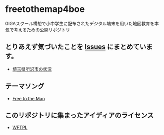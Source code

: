 # freetothemap4boe
GIGAスクール構想で小中学生に配布されたデジタル端末を用いた地図教育を本気で考えるための公開リポジトリ

## とりあえず気づいたことを [Issues](https://github.com/furuhashilab/freetothemap4boe/issues) にまとめています。
* [埼玉県所沢市の状況](https://github.com/furuhashilab/freetothemap4boe/labels/%E6%89%80%E6%B2%A2)

## テーマソング
* [Free to the Map](https://github.com/osmfj/sotm2012tokyo)


## このリポジトリに集まったアイディアのライセンス
* [WFTPL](https://github.com/furuhashilab/freetothemap4boe/blob/main/LICENSE)
